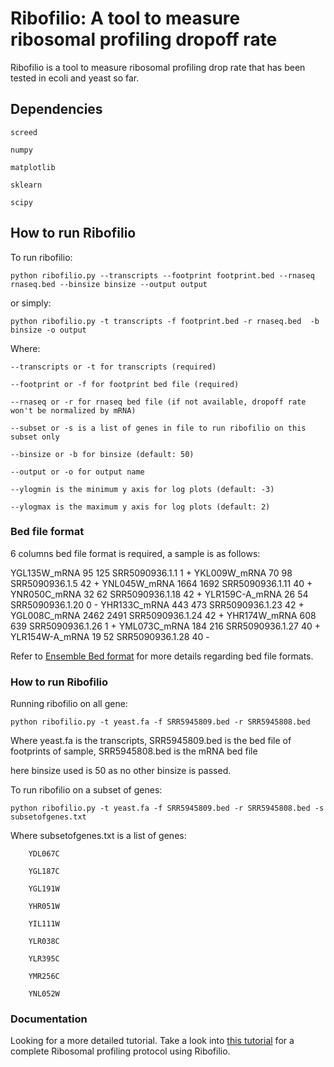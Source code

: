
# Ribofilio: A tool to measure ribosomal profiling dropoff rate

Ribofilio is a tool to measure ribosomal profiling drop rate that has been tested in ecoli and yeast so far.


## Dependencies

	screed

	numpy
	
	matplotlib
	
	sklearn 
        
	scipy


## How to run Ribofilio
 
To run ribofilio:


	python ribofilio.py --transcripts --footprint footprint.bed --rnaseq rnaseq.bed --binsize binsize --output output 
   
 
or simply:


	python ribofilio.py -t transcripts -f footprint.bed -r rnaseq.bed  -b binsize -o output 

 
Where: 


   ``--transcripts or -t for transcripts (required)`` 


   ``--footprint or -f for footprint bed file (required)`` 


   ``--rnaseq or -r for rnaseq bed file (if not available, dropoff rate won't be normalized by mRNA)`` 


   ``--subset or -s is a list of genes in file to run ribofilio on this subset only``


   ``--binsize or -b for binsize (default: 50)`` 


   ``--output or -o for output name`` 


   ``--ylogmin is the minimum y axis for log plots (default: -3)``


   ``--ylogmax is the maximum y axis for log plots (default: 2)``


### Bed file format 

6 columns bed file format is required, a sample is as follows:

YGL135W_mRNA    95      125     SRR5090936.1.1  1       +
YKL009W_mRNA    70      98      SRR5090936.1.5  42      +
YNL045W_mRNA    1664    1692    SRR5090936.1.11 40      +
YNR050C_mRNA    32      62      SRR5090936.1.18 42      +
YLR159C-A_mRNA  26      54      SRR5090936.1.20 0       -
YHR133C_mRNA    443     473     SRR5090936.1.23 42      +
YGL008C_mRNA    2462    2491    SRR5090936.1.24 42      +
YHR174W_mRNA    608     639     SRR5090936.1.26 1       +
YML073C_mRNA    184     216     SRR5090936.1.27 40      +
YLR154W-A_mRNA  19      52      SRR5090936.1.28 40      -

Refer to [Ensemble Bed format](https://m.ensembl.org/info/website/upload/bed.html) for more details regarding bed file formats. 

 
### How to run Ribofilio 

Running ribofilio on all gene: 

   
	python ribofilio.py -t yeast.fa -f SRR5945809.bed -r SRR5945808.bed 


Where yeast.fa is the transcripts, SRR5945809.bed is the bed file of footprints of sample, SRR5945808.bed is the mRNA bed file

here binsize used is 50 as no other binsize is passed. 

To run ribofilio on a subset of genes:
 

	python ribofilio.py -t yeast.fa -f SRR5945809.bed -r SRR5945808.bed -s subsetofgenes.txt 


Where subsetofgenes.txt is a list of genes: 

        YDL067C
   
        YGL187C
   
        YGL191W
   
        YHR051W
   
        YIL111W
   
        YLR038C
   
        YLR395C
   
        YMR256C
   
        YNL052W

### Documentation 

Looking for a more detailed tutorial. Take a look into [this tutorial](https://ribofilio.readthedocs.io/en/latest/protocol.html) for a complete Ribosomal profiling protocol using Ribofilio.


